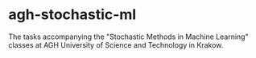 # agh-stochastic-ml
The tasks accompanying the "Stochastic Methods in Machine Learning" classes at AGH University of Science and Technology in Krakow.

